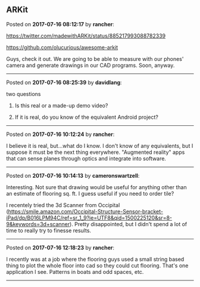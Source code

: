 ## ARKit
Posted on **2017-07-16 08:12:17** by **rancher**:

https://twitter.com/madewithARKit/status/885217993088782339

https://github.com/olucurious/awesome-arkit

Guys, check it out.  We are going to be able to measure with our phones' camera and generate drawings in our CAD programs.  Soon, anyway.

---

Posted on **2017-07-16 08:25:39** by **davidlang**:

two questions

1. Is this real or a made-up demo video?

2. If it is real, do you know of the equivalent Android project?

---

Posted on **2017-07-16 10:12:24** by **rancher**:

I believe it is real, but...what do I know.  I don't know of any equivalents, but I suppose it must be the next thing everywhere.  "Augmented reality" apps that can sense planes through optics and integrate into software.

---

Posted on **2017-07-16 10:14:13** by **cameronswartzell**:

Interesting. Not sure that drawing would be useful for anything other than an estimate of flooring sq. ft. I guess useful if you need to order tile? 

I recentely tried the 3d Scanner from Occipital (https://smile.amazon.com/Occipital-Structure-Sensor-bracket-iPad/dp/B016LPM94C/ref=sr_1_9?ie=UTF8&qid=1500225120&sr=8-9&keywords=3d+scanner). Pretty disappointed, but I didn't spend a lot of time to really try to finesse results.

---

Posted on **2017-07-16 12:18:23** by **rancher**:

I recently was at a job where the flooring guys used a small string based thing to plot the whole floor into cad so they could cut flooring.  That's one application I see.  Patterns in boats and odd spaces, etc.

---

